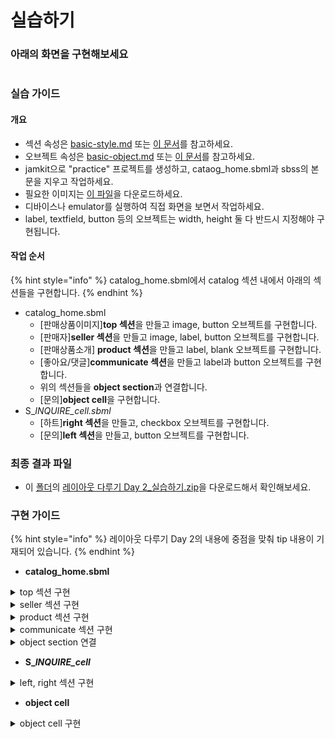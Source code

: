# 실습하기

### 아래의 화면을 구현해보세요

<figure><img src="images/layout-practice-2.jpg" alt=""><figcaption></figcaption></figure>

### 실습 가이드

#### 개요

* 섹션 속성은 [basic-style.md](../../reference/basic-style.md "mention") 또는 [이 문서](https://bookjam.github.io/jamkit/refs\_styles/)를 참고하세요.
* 오브젝트 속성은 [basic-object.md](../../reference/basic-object.md "mention") 또는 [이 문서](https://bookjam.github.io/jamkit/refs\_objects/)를 참고하세요.
* jamkit으로 "practice" 프로젝트를 생성하고, cataog\_home.sbml과 sbss의 본문을 지우고 작업하세요.
* 필요한 이미지는 [이 파일](https://bpmgbiz.sharepoint.com/:u:/s/BPMG\_Lecture/ERTA2vt4vXJBjKH8\_GhYN-IBfIiZ-hNyM4lM2XsMnG2v\_A?e=ii1RT6)을 다운로드하세요.
* 디바이스나 emulator를 실행하여 직접 화면을 보면서 작업하세요.
* label, textfield, button 등의 오브젝트는 width, height 둘 다 반드시 지정해야 구현됩니다.

#### **작업 순서**

{% hint style="info" %}
catalog\_home.sbml에서 catalog 섹션 내에서 아래의 섹션들을 구현합니다.
{% endhint %}

* catalog\_home.sbml
  * \[판매상품이미지]**top 섹션**을 만들고 image, button 오브젝트를 구현합니다.
  * \[판매자]**seller 섹션**을 만들고 image, label, button 오브젝트를 구현합니다.
  * \[판매상품소개] **product 섹션**을 만들고 label, blank 오브젝트를 구현합니다.
  * \[좋아요/댓글]**communicate 섹션**을 만들고 label과 button 오브젝트를 구현합니다.
  * 위의 섹션들을 **object section**과 연결합니다.
  * \[문의]**object cell**을 구현합니다.
* S\__INQUIRE\_cell.sbml_
  * \[하트]**right 섹션**을 만들고, checkbox 오브젝트를 구현합니다.
  * \[문의]**left 섹션**을 만들고, button 오브젝트를 구현합니다.

### 최종 결과 파일

* 이 [폴더](https://bpmgbiz.sharepoint.com/:f:/s/BPMG\_Lecture/Ev8bHqTIvM1JgRIu\_t1RsNcBY0vVGnrlxil9jkBu\_Pg\_KQ?e=Gw7D52)의 [레이아웃 다루기 Day 2\_실습하기.zip](https://bpmgbiz.sharepoint.com/:u:/s/BPMG\_Lecture/EWC3CZZ\_cPhBht2lQHGIXUsBvu4tD5iYSabnkXLPlAaQrg?e=EPajyG)을 다운로드해서 확인해보세요.

### 구현 가이드

{% hint style="info" %}
레이아웃 다루기 Day 2의 내용에 중점을 맞춰 tip 내용이 기재되어 있습니다.
{% endhint %}

* **catalog\_home.sbml**

<details>

<summary>top 섹션 구현</summary>

&#x20;                                       ![](images/layout-practice2-top.jpg)

#### sbml

```
// top section

=comment: 이미지, 버튼들
=begin top
=object image: filename="mayibe.jpg", style=img_product
=object button: image="icon_close_w.png", style=btn_close
=object button: image="icon_share_w.png", style=btn_share
=object button: image="icon_more_vertical_w.png", style=btn_more
=end top
```

#### sbss

```
// top sbss

/catalog/top:display=block, positon=abs, gravity=top, margin-top=22dp

#img_product: width=1pw, height=0.9pw, scale-mode=fill
#btn_close: width=25dp, position=abs, x=10dp, y=5dp
#btn_share: width=25dp, position=abs, gravity=right-top, x=-50dp, y=5dp
#btn_more: width=25dp, position=abs, gravity=right-top, x=-10dp, y=5dp
```

#### tip

* 나중에 정의 오브젝트로 덮어 씌어지기 때문에, button들이 img 오브젝트 위에 있습니다.
* top.right섹션에서의 버튼들이 인라인오브젝트 버튼들의 간격을 띄우기 위해선 margin-right 혹은 margin-left를 적용합니다

</details>

<details>

<summary>seller 섹션 구현</summary>

#### &#x20;                                            ![](images/layout-practice2-seller.jpg)

#### sbml

```
// seller sbml

=begin seller
=begin seller.left
=object button: image="icon_profile.jpg", style=img_seller
=end seller.left

=begin seller.center
=object label: text="메이아이비", style=lb_seller_name
=object label: text="성내동 . 단골 22", style=lb_seller_detail
=end seller.center

=begin seller.right
=(object image: filename="plus.png", style=img_seller_plus)=\
=(object button: label="단골 맺기", style=btn_seller_plus)=
=end seller.right
=end seller
```

#### sbss

```
// seller sbss

--seller
/catalog/seller:  display=block, height=70dp, border-bottom-width=1dp, border-bottom-color=#D3CFCFAB, margin="10dp 15dp"
/catalog/seller/seller.left: display=block, position=abs, width=80dp
/catalog/seller/seller.center: display=block, position=abs, width=200dp, height=60dp, x=200, y=35
/catalog/seller/seller.right:  display=block, position=abs, width=100dp, x=1pw-340, y=35, \
                            padding="8dp 0", background-color=#FF6D0C, border-radius=15%, text-align=center
    
#img_seller: width=60dp, height=60dp, align=left, content-border-radius=100%, content-border-width=1dp, content-border-color=#777575AB
#lb_seller_name: font-weight=bold, align=left
#lb_seller_detail: text-color=#6B6969AB, font="bold 0.9 sans-serif", margin-top=8dp, align=left

#img_seller_plus: width=9dp, margin-right=8dp, vertical-align=middle
#btn_seller_plus: label-font-size=0.8, font-weight=bold, label-color=#FFFFF, vertical-align=middle


```

#### tip

* seller.right섹션의 경우 아이콘과 버튼을 함께 정렬해야 하기에, 섹션 전체를 버튼처럼 보이게 처리합니다.

</details>

<details>

<summary>product 섹션 구현</summary>

&#x20;                                               ![](images/layout-practice2-product.jpg)

#### sbml

```
// product sbml

=comment: 판매상품 상세
=begin product
=object label: text="꽃 정기구독 화병꽂이 🍠", style=lb_product_title
=(object label: text="꽃집/꽃배달",style=common_product)= \
=(object blank: style=blk_product)= \
=(object label: text="1일 전", style=common_product)= 

화이트 + 레드 포인트로 제작한 꽃 정기구독 화병꽂이 입니다.
\n
=object label: text="조회 29", style=lb_product_lookup
\n
=end product
```



#### sbss

```
// product sbss

--product
/catalog/product: border-bottom-width=1dp, border-bottom-color=#D3CFCFAB, margin="10dp 15dp"

#common_product: text-color=#6B6969AB, vertical-align=middle, font-size=0.8, font-weight=bold, align=left
#lb_product_title: style=common_product, margin="10dp 0", font-size=1.2, text-color=#000000
#blk_product: content-background-color=#6B6969AB, width=2dp, height=2dp, vertical-align=middle
#lb_product_lookup: font-size=0.8, font-weight=bold, align=left, text-color=#6B6969AB

```

</details>

<details>

<summary>communicate 섹션 구현</summary>

#### &#x20;                                              ![](images/layout-practice2-communicate.jpg)

#### sbml

```
// communicate sbml

=comment: 좋아요, 댓글
=begin communicate
=begin communicate.like
=(object button: image="like.png", width=15dp)= \
=(object label: text="좋아요 2", style=communicate.btn)=
=end communicate.like

=begin communicate.comment
=(object button: image="chat.png", width=15dp)= \
=(object label: text="댓글", style=communicate.btn)=
=end communicate.comment
=end communicate
```

#### sbss

```
// communicate sbss

--communicate
/catalog/communicate: display=block, height=30dp, border-bottom-width=1dp, border-bottom-color=#D3CFCFAB, margin="10dp 15dp"
/catalog/communicate/communicate.like: display=block, position=abs, width=70dp
/catalog/communicate/communicate.comment: display=block, position=abs, width=50dp, x=80dp

#communicate.btn: font-size=0.9, text-color=#6B6969AB
```

#### tip

* communicate 섹션을 display=block 하지 않을 경우, 하위 섹션인 like과 comment가 position=abs에 의해 communicate 섹션의 영역 범위를 벗어납니다.
* communicate 섹션을 display=block 하였어도 하위 섹션인 like, comment에 현재 스타일 gravity를 추가할 경우 communicate 섹션의 영역 범위를 벗어납니다.

</details>

<details>

<summary>object section 연결</summary>

object section 연결 이유는&#x20;

bottom에 고정되어 있는 object cell의 위치를 제외한 영역에서&#x20;

스크롤이 적용되도록 하기 위해서 입니다.

#### sbml

```
// object section

=object section: section=section.view, width=1pw, height=0.93ph

=begin catalog: id=section.view, display=none
=begin top
...
=end top

=begin seller
...
=end seller

=begin product
...
=end product

=begin communicate
...
=end communicate
=end catalog
```

#### tip

* catalog section id와 object section의 section이 일치해야 합니다.
* object section의 width는 전체 너비여야 하기에 1pw으로 해야 합니다.
* object section의 height는 object cell가 들어갈 높이를 고려해야 하기에, 1ph가 아닙니다.

</details>



* **S\_**_**INQUIRE\_cell**_

<details>

<summary>left, right 섹션 구현</summary>

#### sbml

```
=begin cell

=begin left
=object checkbox: id="heart", style=chk_heart
=end left
=begin right
=(object button: label="전화문의", script=on_click_tel, style=btn_phone)=\
=(object button: label="채팅문의", script=on_click_chat, style=btn_chat)=
=end right

=end cell
```

#### sbss

```
/cell: border-top-width=2dp, border-top-color=#A8A6A6AB
/cell/left: display=block, position=abs, width=0.1pw, gravity=left, x=30
/cell/right: display=block, position=abs, width=0.9pw, gravity=right,  x=-30, text-align=right


#common.style:  width=45%, height=0.08pw, content-border-width=1dp, content-border-radius=8dp, content-border-color=#D3CFCFAB
#btn_phone: style=common.style, margin="0 10dp"
#btn_chat: style=common.style, content-background-color=#FF6D0, label-color=#FFFFFF, content-background-color=#FF6D0C
#chk_heart: image="heart_gray.png", width=0.05pw, selected-image="heart_red.png"
```

#### js

```javascript
function on_click_tel() {
     controller.action("alert", {"message": "전화 문의 팝업"})
}

function on_click_chat() {
     controller.action("alert", {"message": "채팅 문의 팝업"})
}

```

</details>

* **object cell**&#x20;

<details>

<summary>object cell 구현</summary>

&#x20;                                           ![](images/layout-practice-scroll.jpg)

catalog\_home.sbml에서 object cell로&#x20;

**S\_**_**INQUIRE\_cell의**_ JS(context)가 적용되어지는 독립적인 layout을 구현합니다.

#### sbml

```

=object section: section=sell_detail, width=1pw, height=0.93ph
=object cell: display-unit="S_INQUIRE", \
width=1pw, height=0.07ph, position=abs, gravity="bottom"

=begin catalog: id=sell_detail, display=none
...
=end catalog

```

#### tip

* object cell은 파일이름 규칙에 따라 파일의 끝명이 '\_cell'의 파일들을 탐색합니다.
* 따라서 display-unit에 S\_INQUIRE\_cell.\* 의 'S\_INQUIRE'로 연결합니다.
* object cell의 width는 object section과 마찬가지로 1pw이며, height는 object section의 높이를 제외하여 0.07ph 입니다.
* object cell을 화면의 하단에 고정시켜야 하므로, position=abs, gravity=bottom을 적용시킵니다.





</details>
